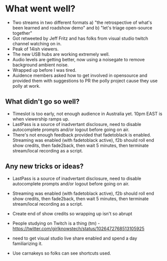 # What went well?

- Two streams in two different formats a) "the retrospective of what's been learned and roadshow demo" and b) "let's triage open-source together"
- Got retweeted by Jeff Fritz and has folks from visual studio twitch channel watching on in.
- Peak of 14ish viewers.
- The new USB hubs are working extremely well.
- Audio levels are getting better, now using a noisegate to remove background ambient noise.
- Wrapped up before I was tired.
- Auidence members asked how to get involved in opensource and provided them with suggestions to PR the polly project cause they use polly at work.

## What didn't go so well?

- Timeslot is too early, not enough audience in Australia yet. 10pm EAST is when viewership ramps up.
- LastPass is a source of inadvertant disclosure, need to disable autocomplete prompts and/or logout before going on air.
- There's not enough feedback provided that fadetoblack is enabled. Streaming was enabled (with fadetoblack active), f2b should roll end show credits, then fade2back, then wait 5 minutes, then terminate stream/local recording as a script.

## Any new tricks or ideas?

- LastPass is a source of inadvertant disclosure, need to disable autocomplete prompts and/or logout before going on air.
- Streaming was enabled (with fadetoblack active), f2b should roll end show credits, then fade2back, then wait 5 minutes, then terminate stream/local recording as a script.
- Create end of show credits so wrapping up isn't so abrupt

- People studying on Twitch is a thing (tm) - https://twitter.com/girlknowstech/status/1026472768513105925
- need to get visual studio live share enabled and spend a day familiarizing it.
- Use carnakeys so folks can see shortcuts used.
